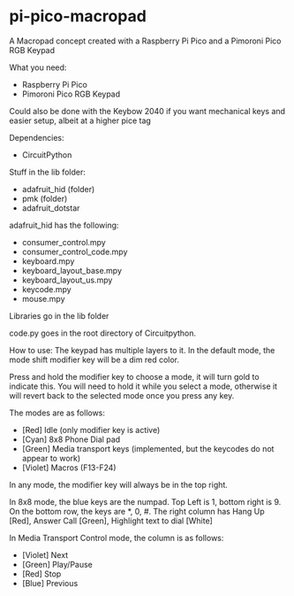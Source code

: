 # pi-pico-macropad
A Macropad concept created with a Raspberry Pi Pico and a Pimoroni Pico RGB Keypad

What you need:
- Raspberry Pi Pico
- Pimoroni Pico RGB Keypad

Could also be done with the Keybow 2040 if you want mechanical keys and easier setup, albeit at a higher pice tag


Dependencies:
- CircuitPython

Stuff in the lib folder:
- adafruit_hid (folder)
- pmk (folder)
- adafruit_dotstar

adafruit_hid has the following:
- consumer_control.mpy
- consumer_control_code.mpy
- keyboard.mpy
- keyboard_layout_base.mpy
- keyboard_layout_us.mpy
- keycode.mpy
- mouse.mpy

Libraries go in the lib folder

code.py goes in the root directory of Circuitpython.


How to use:
The keypad has multiple layers to it. In the default mode, the mode shift modifier key will be a dim red color.

Press and hold the modifier key to choose a mode, it will turn gold to indicate this. You will need to hold it while you select a mode, otherwise it will revert back to the selected mode once you press any key.

The modes are as follows:
- [Red] Idle (only modifier key is active)
- [Cyan] 8x8 Phone Dial pad
- [Green] Media transport keys (implemented, but the keycodes do not appear to work)
- [Violet] Macros (F13-F24)

In any mode, the modifier key will always be in the top right.

In 8x8 mode, the blue keys are the numpad. Top Left is 1, bottom right is 9.
On the bottom row, the keys are *, 0, #.
The right column has Hang Up [Red], Answer Call [Green], Highlight text to dial [White]

In Media Transport Control mode, the column is as follows:
- [Violet] Next
- [Green] Play/Pause
- [Red] Stop
- [Blue] Previous
